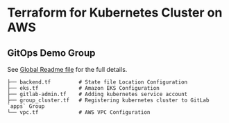 # Terraform for Kubernetes Cluster on AWS

## GitOps Demo Group
See [Global Readme file](https://gitlab.com/gitops-demo/readme/-/blob/master/README.md) for the full details.

```
├── backend.tf         # State file Location Configuration
├── eks.tf             # Amazon EKS Configuration
├── gitlab-admin.tf    # Adding kubernetes service account
├── group_cluster.tf   # Registering kubernetes cluster to GitLab `apps` Group
└── vpc.tf             # AWS VPC Configuration
```
